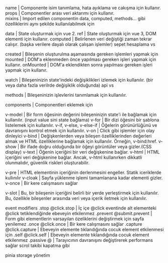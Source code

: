 name				| Componente isim tanımlama, hata ayıklama ve cakışma için kullanır.
props				| Componentler arası veri aktarımı için kullanır.		
mixins				| Import edilen componentin data, computed, methods... gibi özelliklerini aynı şekilde kullanılabilmek için

data	 			| State oluşturmak için vue 2.
ref				| State oluşturmak için vue 3, DOM elementi için kullanır.
computed 			| Belirlenen veri değiştiği zaman tekrar calışır. (başka verilere dayalı olarak çalışan işlemler) sepet hesaplama vs

created 			| Bileşenin oluşturulma aşamasında gereken işlemleri yapmak için
mounted				| DOM'a eklenmeden önce yapılması gereken işleri yapmak için kullanır.
onMounted			| DOM'a eklendikten sonra yapılması gereken işleri yapmak için kullanır.

watch 				| Bileşeninizin state'indeki değişiklikleri izlemek için kullanılır. (bir veya daha fazla verilrde değişiklik olduğunda) api vs

methods 			| Bileşeninizin işlevlerini tanımlamak için kullanılır.

components			| Componentleri eklemek için

v-model 			| Bir form öğesinin değerini bileşeninizin state'i ile bağlamak için kullanılır. (input value sini state bağlama)
v-for 				| Bir dizi öğesini bir şablona listelemek için kullanılır.
v-if, v-else, v-else-if		| Öğelerin görünürlüğünü ve davranışını kontrol etmek için kullanılır.
v-on				| Click gibi işlemler için olay dinleyici
v-bind	 			| Değişkenlerden veya bileşen özelliklerinden değerleri almak ve HTML özelliklerine bağlamak için kullanılır. Örneğin, v-bind:href.
v-show				| Bir ifade doğru olduğunda bir öğeyi görüntüler veya gizler.(CSS display)
v-text		 		| Öğenin içeriğini bir veri değişkenine bağlar.
v-html 				| HTML içeriğini veri değişkenine bağlar. Ancak, v-html kullanırken dikkatli olunmalıdır, güvenlik riskleri oluşturabilir.

v-pre				| HTML elementinin içeriğinin derlenmesini engeller. Statik iceriklerde kullınılır
v-cloak				| Sayfa yüklenme işlemi tamamlanana kadar elementi gizler.
v-once				| Bir kere calışmasını sağlar

v-slot				| Bu, bir bileşenin içeriğini belirli bir yerde yerleştirmek için kullanılır. Bu, özellikle bileşenler arasında veri veya içerik iletmek için kullanılır.


event modifiers
.stop		@click.stop 	| İç içe @click eventinde alt elementeki @click tetiklendiğinde ebeveyin etkilenmez
.prevent	@submit.prevent	| Form gibi elementlerin varsayılan özeliklerini değiştirmek için sayfa yenilemez
.once		@click.once	| Bir kere calışmasını sağlar
.capture	@click.capture	| Ebeveyin elemente tıklandığında cocuk element etkilenmesi için
.self		@click.self	| Ebeveyin elemente tıklandığında cocuk element etkilenmez
.passive	@		| Tarayıcının davranışını değiştirerek performans sağlar scrol takibi kapatma gibi 


pinia storage yönetim